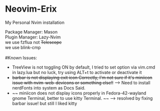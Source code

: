 # Neovim-Erix
My Personal Nvim installation

Package Manager: Mason <br>
Plugin Manager: Lazy-Nvim <br>
we use fzflua not ~~Telescope~~
<br>
we use blink-cmp 
<br>
<br>
#Known Issues:

 - TreeView is not toggling ON by default, I tried to set option via vim.cmd in lazy.lua but no luck, try using ALT+t to activate or deactivate it
 - ~~barbar is not displaying exit icon Correctly, I'm not sure if it's miniicon issue with nvim-web-devicons or something else!!~~ --> Need to install nerdFonts into system as Docs Said.
 - ~~ miniicon does not display icons properly in Fedora-42-wayland gnome Terminal, better to use kitty Terminal. ~~  --> resolved by fixing barbar issue! but still I liked kitty
